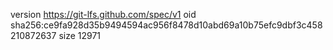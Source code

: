 version https://git-lfs.github.com/spec/v1
oid sha256:ce9fa928d35b9494594ac956f8478d10abd69a10b75efc9dbf3c458210872637
size 12971
